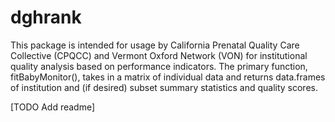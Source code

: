 # dghrank

This package is intended for usage by California Prenatal Quality Care Collective (CPQCC) and Vermont Oxford Network (VON) for institutional quality analysis based on performance indicators. The primary function, fitBabyMonitor(), takes in a matrix of individual data and returns data.frames of institution and (if desired) subset summary statistics and quality scores.

[TODO Add readme]